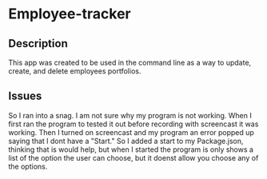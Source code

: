 # Employee-tracker

## Description
This app was created to be used in the command line as a way to update, create, and delete employees portfolios. 

## Issues
So I ran into a snag. I am not sure why my program is not working. When I first ran the program to tested it out before recording with screencast it was working. Then I turned on screencast and my program an error popped up saying that I dont have a "Start." So I added a start to my Package.json, thinking that is would help, but when I started the program is only shows a list of the option the user can choose, but it doenst allow you choose any of the options. 
